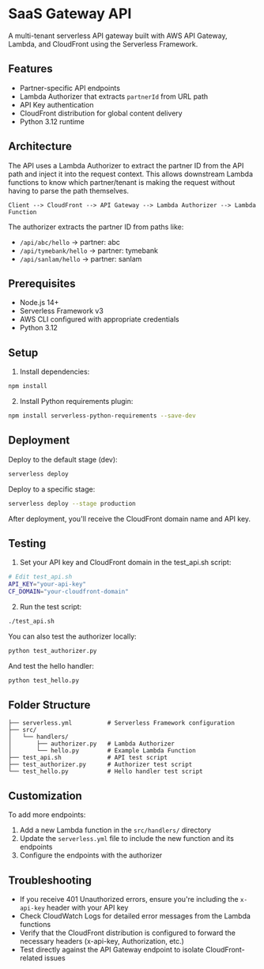 # SaaS Gateway API

A multi-tenant serverless API gateway built with AWS API Gateway, Lambda, and CloudFront using the Serverless Framework.

## Features

- Partner-specific API endpoints
- Lambda Authorizer that extracts `partnerId` from URL path
- API Key authentication
- CloudFront distribution for global content delivery
- Python 3.12 runtime

## Architecture

The API uses a Lambda Authorizer to extract the partner ID from the API path and inject it into the request context. This allows downstream Lambda functions to know which partner/tenant is making the request without having to parse the path themselves.

```
Client --> CloudFront --> API Gateway --> Lambda Authorizer --> Lambda Function
```

The authorizer extracts the partner ID from paths like:
- `/api/abc/hello` → partner: abc
- `/api/tymebank/hello` → partner: tymebank
- `/api/sanlam/hello` → partner: sanlam

## Prerequisites

- Node.js 14+
- Serverless Framework v3
- AWS CLI configured with appropriate credentials
- Python 3.12

## Setup

1. Install dependencies:

```bash
npm install
```

2. Install Python requirements plugin:

```bash
npm install serverless-python-requirements --save-dev
```

## Deployment

Deploy to the default stage (dev):

```bash
serverless deploy
```

Deploy to a specific stage:

```bash
serverless deploy --stage production
```

After deployment, you'll receive the CloudFront domain name and API key.

## Testing

1. Set your API key and CloudFront domain in the test_api.sh script:

```bash
# Edit test_api.sh
API_KEY="your-api-key"
CF_DOMAIN="your-cloudfront-domain"
```

2. Run the test script:

```bash
./test_api.sh
```

You can also test the authorizer locally:

```bash
python test_authorizer.py
```

And test the hello handler:

```bash
python test_hello.py
```

## Folder Structure

```
├── serverless.yml          # Serverless Framework configuration
├── src/
│   └── handlers/
│       ├── authorizer.py   # Lambda Authorizer
│       └── hello.py        # Example Lambda Function
├── test_api.sh             # API test script
├── test_authorizer.py      # Authorizer test script
└── test_hello.py           # Hello handler test script
```

## Customization

To add more endpoints:

1. Add a new Lambda function in the `src/handlers/` directory
2. Update the `serverless.yml` file to include the new function and its endpoints
3. Configure the endpoints with the authorizer

## Troubleshooting

- If you receive 401 Unauthorized errors, ensure you're including the `x-api-key` header with your API key
- Check CloudWatch Logs for detailed error messages from the Lambda functions
- Verify that the CloudFront distribution is configured to forward the necessary headers (x-api-key, Authorization, etc.)
- Test directly against the API Gateway endpoint to isolate CloudFront-related issues